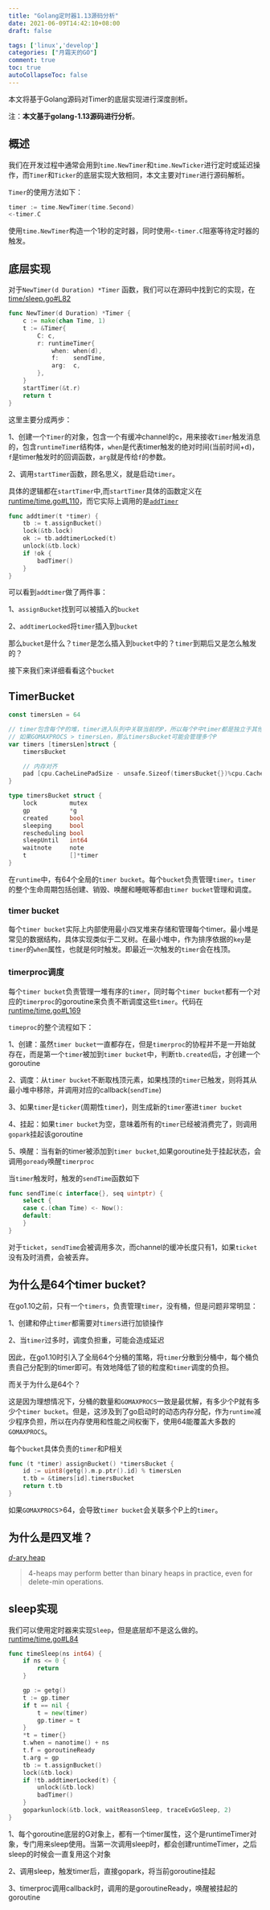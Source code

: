 ```yaml
---
title: "Golang定时器1.13源码分析"
date: 2021-06-09T14:42:10+08:00
draft: false

tags: ['linux','develop']
categories: ["月霜天的GO"]
comment: true
toc: true
autoCollapseToc: false
---
```


本文将基于Golang源码对Timer的底层实现进行深度剖析。

注：**本文基于golang-1.13源码进行分析**。

## 概述

我们在开发过程中通常会用到`time.NewTimer`和`time.NewTicker`进行定时或延迟操作，而`Timer`和`Ticker`的底层实现大致相同，本文主要对`Timer`进行源码解析。

`Timer`的使用方法如下：

```go
timer := time.NewTimer(time.Second)
<-timer.C
```

使用`time.NewTimer`构造一个1秒的定时器，同时使用`<-timer.C`阻塞等待定时器的触发。

## 底层实现

对于`NewTimer(d Duration) *Timer` 函数，我们可以在源码中找到它的实现，在[time/sleep.go#L82](https://github.com/golang/go/blob/e71b61180aa19a60c23b3b7e3f6586726ebe4fd1/src/time/sleep.go#L82)

```go
func NewTimer(d Duration) *Timer {
	c := make(chan Time, 1)
	t := &Timer{
		C: c,
		r: runtimeTimer{
			when: when(d),
			f:    sendTime,
			arg:  c,
		},
	}
	startTimer(&t.r)
	return t
}
```

这里主要分成两步：

1、创建一个`Timer`的对象，包含一个有缓冲channel的c，用来接收`Timer`触发消息的，包含`runtimeTimer`结构体，`when`是代表timer触发的绝对时间(当前时间+d)，`f`是timer触发时的回调函数，`arg`就是传给`f`的参数。

2、调用`startTimer`函数，顾名思义，就是启动`timer`。

具体的逻辑都在`startTimer`中,而`startTimer`具体的函数定义在[runtime/time.go#L110](https://github.com/golang/go/blob/e71b61180aa19a60c23b3b7e3f6586726ebe4fd1/src/runtime/time.go#L110)，而它实际上调用的是[`addTimer`](https://github.com/golang/go/blob/e71b61180aa19a60c23b3b7e3f6586726ebe4fd1/src/runtime/time.go#L131)

```go
func addtimer(t *timer) {
	tb := t.assignBucket()
	lock(&tb.lock)
	ok := tb.addtimerLocked(t)
	unlock(&tb.lock)
	if !ok {
		badTimer()
	}
}
```

可以看到`addtimer`做了两件事：

1、`assignBucket`找到可以被插入的`bucket`

2、`addtimerLocked`将`timer`插入到`bucket`

那么`bucket`是什么？`timer`是怎么插入到`bucket`中的？`timer`到期后又是怎么触发的？

接下来我们来详细看看这个`bucket`

## TimerBucket

```go
const timersLen = 64

// timer包含每个P的堆，timer进入队列中关联当前的P，所以每个P中timer都是独立于其他P的
// 如果GOMAXPROCS > timersLen，那么timersBucket可能会管理多个P
var timers [timersLen]struct {
	timersBucket

	// 内存对齐
	pad [cpu.CacheLinePadSize - unsafe.Sizeof(timersBucket{})%cpu.CacheLinePadSize]byte
}

type timersBucket struct {
	lock         mutex
	gp           *g
	created      bool
	sleeping     bool
	rescheduling bool
	sleepUntil   int64
	waitnote     note
	t            []*timer
}
```

在`runtime`中，有64个全局的`timer bucket`。每个`bucket`负责管理`timer`。`timer`的整个生命周期包括创建、销毁、唤醒和睡眠等都由`timer bucket`管理和调度。

### timer bucket

每个`timer bucket`实际上内部使用最小四叉堆来存储和管理每个timer。最小堆是常见的数据结构，具体实现类似于二叉树。在最小堆中，作为排序依据的`key`是`timer`的`when`属性，也就是何时触发。即最近一次触发的`timer`会在栈顶。

### timerproc调度

每个`timer bucket`负责管理一堆有序的`timer`，同时每个`timer bucket`都有一个对应的`timerproc`的goroutine来负责不断调度这些`timer`。代码在[runtime/time.go#L169](https://github.com/golang/go/blob/e71b61180aa19a60c23b3b7e3f6586726ebe4fd1/src/runtime/time.go#L169)

`timeproc`的整个流程如下：

1、创建：虽然`timer bucket`一直都存在，但是`timerproc`的协程并不是一开始就存在，而是第一个`timer`被加到`timer bucket`中，判断`tb.created`后，才创建一个goroutine

2、调度：从`timer bucket`不断取栈顶元素，如果栈顶的`timer`已触发，则将其从最小堆中移除，并调用对应的callback(`sendTime`)

3、如果`timer`是`ticker`(周期性`timer`)，则生成新的`timer`塞进`timer bucket`

4、挂起：如果`timer bucket`为空，意味着所有的`timer`已经被消费完了，则调用`gopark`挂起该goroutine

5、唤醒：当有新的timer被添加到`timer bucket`,如果goroutine处于挂起状态，会调用`goready`唤醒`timerproc`

当`timer`触发时，触发的`sendTime`函数如下

```go
func sendTime(c interface{}, seq uintptr) {
	select {
	case c.(chan Time) <- Now():
	default:
	}
}
```

对于`ticket`，`sendTime`会被调用多次，而channel的缓冲长度只有1，如果`ticket`没有及时消费，会被丢弃。

## 为什么是64个timer bucket?

在go1.10之前，只有一个`timers`，负责管理`timer`，没有桶，但是问题非常明显：

1、创建和停止`timer`都需要对`timers`进行加锁操作

2、当`timer`过多时，调度负担重，可能会造成延迟

因此，在go1.10时引入了全局64个分桶的策略，将`timer`分散到分桶中，每个桶负责自己分配到的timer即可。有效地降低了锁的粒度和`timer`调度的负担。

而关于为什么是64个？

这是因为理想情况下，分桶的数量和`GOMAXPROCS`一致是最优解，有多少个P就有多少个`timer bucket`。但是，这涉及到了go启动时的动态内存分配，作为`runtime`减少程序负担，所以在内存使用和性能之间权衡下，使用64能覆盖大多数的`GOMAXPROCS`。

每个`bucket`具体负责的`timer`和P相关

```go
func (t *timer) assignBucket() *timersBucket {
	id := uint8(getg().m.p.ptr().id) % timersLen
	t.tb = &timers[id].timersBucket
	return t.tb
}
```

如果`GOMAXPROCS`>64，会导致`timer bucket`会关联多个P上的`timer`。

## 为什么是四叉堆？

[*d*-ary heap](https://en.wikipedia.org/wiki/D-ary_heap)

> 4-heaps may perform better than binary heaps in practice, even for delete-min operations.

## sleep实现

我们可以使用定时器来实现`Sleep`，但是底层却不是这么做的。[runtime/time.go#L84](https://github.com/golang/go/blob/e71b61180aa19a60c23b3b7e3f6586726ebe4fd1/src/runtime/time.go#L84) 

```go
func timeSleep(ns int64) {
	if ns <= 0 {
		return
	}

	gp := getg()
	t := gp.timer
	if t == nil {
		t = new(timer)
		gp.timer = t
	}
	*t = timer{}
	t.when = nanotime() + ns
	t.f = goroutineReady
	t.arg = gp
	tb := t.assignBucket()
	lock(&tb.lock)
	if !tb.addtimerLocked(t) {
		unlock(&tb.lock)
		badTimer()
	}
	goparkunlock(&tb.lock, waitReasonSleep, traceEvGoSleep, 2)
}
```

1、每个goroutine底层的G对象上，都有一个timer属性，这个是runtimeTimer对象，专门用来sleep使用。当第一次调用sleep时，都会创建runtimeTimer，之后sleep的时候会一直复用这个对象

2、调用sleep，触发timer后，直接gopark，将当前goroutine挂起

3、timerproc调用callback时，调用的是goroutineReady，唤醒被挂起的goroutine

